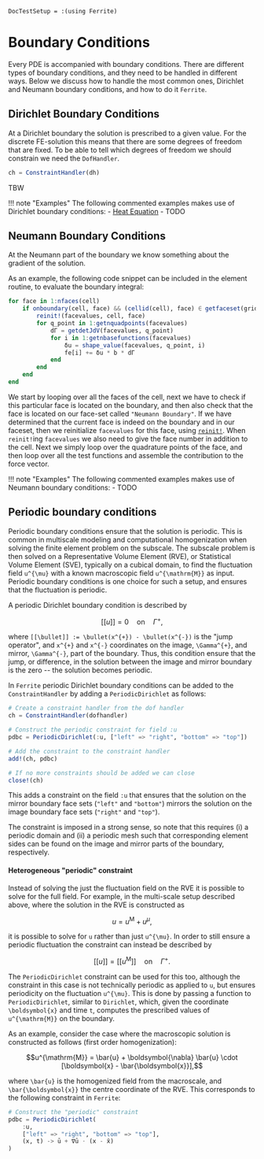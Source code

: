 ```@meta
DocTestSetup = :(using Ferrite)
```

# Boundary Conditions

Every PDE is accompanied with boundary conditions. There are different types of boundary
conditions, and they need to be handled in different ways. Below we discuss how to handle
the most common ones, Dirichlet and Neumann boundary conditions, and how to do it `Ferrite`.

## Dirichlet Boundary Conditions

At a Dirichlet boundary the solution is prescribed to a given value. For the discrete
FE-solution this means that there are some degrees of freedom that are fixed. To be able
to tell which degrees of freedom we should constrain we need the `DofHandler`.

```julia
ch = ConstraintHandler(dh)
```

TBW

!!! note "Examples"
    The following commented examples makes use of Dirichlet boundary conditions:
    - [Heat Equation](@ref)
    - TODO


## Neumann Boundary Conditions

At the Neumann part of the boundary we know something about the gradient of the solution.

As an example, the following code snippet can be included in the element routine,
to evaluate the boundary integral:

```julia
for face in 1:nfaces(cell)
    if onboundary(cell, face) && (cellid(cell), face) ∈ getfaceset(grid, "Neumann Boundary")
        reinit!(facevalues, cell, face)
        for q_point in 1:getnquadpoints(facevalues)
            dΓ = getdetJdV(facevalues, q_point)
            for i in 1:getnbasefunctions(facevalues)
                δu = shape_value(facevalues, q_point, i)
                fe[i] += δu * b * dΓ
            end
        end
    end
end
```

We start by looping over all the faces of the cell, next we have to check if
this particular face is located on the boundary, and then also check that the
face is located on our face-set called `"Neumann Boundary"`. If we have determined
that the current face is indeed on the boundary and in our faceset, then we
reinitialize `facevalues` for this face, using [`reinit!`](@ref). When `reinit!`ing
`facevalues` we also need to give the face number in addition to the cell.
Next we simply loop over the quadrature points of the face, and then loop over
all the test functions and assemble the contribution to the force vector.

!!! note "Examples"
    The following commented examples makes use of Neumann boundary conditions:
    - TODO

## Periodic boundary conditions

Periodic boundary conditions ensure that the solution is periodic. This is common
in multiscale modeling and computational homogenization when solving the finite element
problem on the subscale. The subscale problem is then solved on a Representative Volume
Element (RVE), or Statistical Volume Element (SVE), typically on a cubical domain, to
find the fluctuation field ``u^{\mu}`` with a known macroscopic field ``u^{\mathrm{M}}``
as input. Periodic boundary conditions is one choice for such a setup, and ensures that
the fluctuation is periodic.

A periodic Dirichlet boundary condition is described by

```math
[[u]] = 0 \quad \mathrm{on} \quad \Gamma^{+},
```

where ``[[\bullet]] := \bullet(x^{+}) - \bullet(x^{-})`` is the "jump operator", and ``x^{+}``
and ``x^{-}`` coordinates on the image, ``\Gamma^{+}``, and mirror, ``\Gamma^{-}``, part
of the boundary. Thus, this condition ensure that the jump, or difference, in the solution
between the image and mirror boundary is the zero -- the solution becomes periodic.

In `Ferrite` periodic Dirichlet boundary conditions can be added to the `ConstraintHandler`
by adding a `PeriodicDirichlet` as follows:

```julia
# Create a constraint handler from the dof handler
ch = ConstraintHandler(dofhandler)

# Construct the periodic constraint for field :u
pdbc = PeriodicDirichlet(:u, ["left" => "right", "bottom" => "top"])

# Add the constraint to the constraint handler
add!(ch, pdbc)

# If no more constraints should be added we can close
close!(ch)
```

This adds a constraint on the field `:u` that ensures that the solution on the mirror
boundary face sets (`"left"` and `"bottom"`) mirrors the solution on the image boundary
face sets (`"right"` and `"top"`).

The constraint is imposed in a strong sense, so note
that this requires (i) a periodic domain and (ii) a periodic mesh such that corresponding
element sides can be found on the image and mirror parts of the boundary, respectively.

#### Heterogeneous "periodic" constraint

Instead of solving the just the fluctuation field on the RVE it is possible to solve for
the full field. For example, in the multi-scale setup described above, where the solution
in the RVE is constructed as

```math
u = u^{\mathrm{M}} + u^{\mu},
```

it is possible to solve for ``u`` rather than just ``u^{\mu}``. In order to still ensure
a periodic fluctuation the constraint can instead be described by

```math
[[u]] = [[u^{\mathrm{M}}]] \quad \mathrm{on} \quad \Gamma^{+}.
```

The `PeriodicDirichlet` constraint can be used for this too, although the constraint in this
case is not technically periodic as applied to ``u``, but ensures periodicity on the
fluctuation ``u^{\mu}``. This is done by passing a function to `PeriodicDirichlet`, similar
to `Dirichlet`, which, given the coordinate ``\boldsymbol{x}`` and time `t`, computes the
prescribed values of ``u^{\mathrm{M}}`` on the boundary.

As an example, consider the case where the macroscopic solution is constructed as follows
(first order homogenization):

```math
u^{\mathrm{M}} = \bar{u} + \boldsymbol{\nabla} \bar{u} \cdot [\boldsymbol{x} - \bar{\boldsymbol{x}}],
```

where ``\bar{u}`` is the homogenized field from the macroscale, and ``\bar{\boldsymbol{x}}``
the centre coordinate of the RVE. This corresponds to the following constraint in `Ferrite`:

```julia
# Construct the "periodic" constraint
pdbc = PeriodicDirichlet(
    :u,
    ["left" => "right", "bottom" => "top"],
    (x, t) -> ū + ∇ū ⋅ (x - x̄)
)
```
